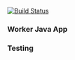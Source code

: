 
[![Build Status](http://54.208.233.95:8080/buildStatus/icon?job=instavote%2Fworker-build)](http://54.208.233.95:8080/job/instavote/job/worker-build/)

### Worker Java App
### Testing
